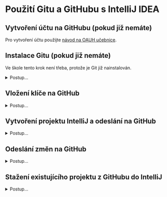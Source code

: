 # Použití Gitu a GitHubu s IntelliJ IDEA

## Vytvoření účtu na GitHubu (pokud již nemáte)

Pro vytvoření účtu použijte [návod na OAUH učebnice](https://github.com/oauh-ucebnice/github-registrace).


## Instalace Gitu (pokud již nemáte)

Ve škole tento krok není třeba, protože je Git již nainstalován.

   <details><summary>Postup...</summary>
1. Git stáhnete ze stránek: [git-scm.com](https://git-scm.com/download/).

1. Při instalaci je třeba potvrdit větší množství voleb, ale většinu z&nbsp;nich lze ponechat ve výchozím nastavení. Změňte si pouze výchozí editor pro úpravu commit message.

   <details><summary>První část postupu (zvolte sami či ponechte výchozí)...</summary>

    1. <br />![](img/git-install_010_download.png)
    1. <br />![](img/git-install_020_64bit.png)
    1. <br />![](img/git-install_030_licence.png)
    1. <br />![](img/git-install_040_folder.png)
    1. <br />![](img/git-install_050_components.png)
    1. <br />![](img/git-install_060_menu.png)

   </details>


1. Zvolte textový editor pro instalaci<br />
   - Zvolte si editor podle své volby. Můžete například použít výchozí editor pro Windows: Notepad
   > Pokud jste na editor _vim_ zvyklí, samozřejmě si můžete ponechat _vim_. Pro běžného uživatele počítače bez dalších zkušeností ale _vim_ není příliš intuitivní na ovládání!

   - ![](img/git-install_070_no-vim.png)<br />![](img/git-install_075_use-notepad.png).

1. Zbytek instalace už nejspíš můžete ponechat beze změny (volby se mohou lišit)

   <details><summary>Druhá část postupu (zvolte sami či ponechte výchozí)...</summary>

    1. <br />![](img/git-install_080_main-branch.png)
    1. <br />![](img/git-install_090_both-git-bash.png)
    1. <br />![](img/git-install_100_bundled-ssh.png)
    1. <br />![](img/git-install_110_openssh.png)
    1. <br />![](img/git-install_120_crlf.png)
    1. <br />![](img/git-install_130_tty.png)
    1. <br />![](img/git-install_140_fast-forward.png)
    1. <br />![](img/git-install_150_credential-manager.png)
    1. <br />![](img/git-install_160_extra.png)
    1. <br />![](img/git-install_170_experimental.png)
    1. <br />![](img/git-install_180_install.png)


   </details>

</details>


## Vložení klíče na GitHub

<details><summary>Postup...</summary>

1. <br />![](img/github-key_010_cmd.png)
1. Nastavte si uživatelské jméno pro zápis autora změn.<br />Použijte uživatelské jméno a e-mail vašeho účtu na GitHubu:
    ```bash
    git config --global user.email="vas-email@domena.cz"
    git config --global user.name="Uživatelské jméno na GitHubu"
    ```
    <br />![](img/github-key_015_git-config.png)
1. Spusťte `ssh-keygen` a nechte si vygenerovat klíče:
    ```bash
    ssh-keyget -t rsa
    ```
    <br />![](img/github-key_020_ssh-keygen.png)
    1. Pokud už jste někdy klíč vytvářeli, můžete použít ten původní.
    1. Cestu ke klíči ponechte výchozí.
    1. Heslo doporučujeme nezadávat, protože byste ho museli zadávat při každém commitu.
1. <br />![](img/github-key_030_ssh-dir.png)
1. <br />![](img/github-key_040_ssh-content.png)
1. <br />![](img/github-key_050_idrsapub-open.png)
1. <br />![](img/github-key_060_notepad.png)
1. <br />![](img/github-key_070_notepad-content.png)
1. <br />![](img/github-key_080_add-key.png)
1. <br />![](img/github-key_090_new-key.png)
1. <br />![](img/github-key_100_add-key.png)

</details>

## Vytvoření projektu IntelliJ a odeslání na GitHub
<details><summary>Postup...</summary>

1. <br />![](img/github-ij_010_new-project.png)
1. <br />![](img/github-ij_020_create-git-repo.png)
1. <br />![](img/github-ij_030_share-github.png)
1. <br />![](img/github-ij_045_repo-account-set.png)
1. <br />![](img/github-ij_050_no-settings.png)
1. <br />![](img/github-ij_060_gitignore.png)
1. <br />![](img/github-ij_065_gitignore-input.png)

</details>

## Odeslání změn na GitHub

<details><summary>Postup...</summary>

1. <br />![](img/github-ij_070_commit.png)
1. <br />![](img/github-ij_080_history.png)
1. <br />![](img/github-ij_090_push.png)
1. <br />![](img/github-ij_095_push-list.png)
1. <br />![](img/github-ij_100_repo.png)
1. <br />![](img/github-ij_110_repo-content.png)
1. <br />![](img/github-ij_500_copy-ssh-link.png)

</details>

## Stažení existujícího projektu z GitHubu do IntelliJ

<details><summary>Postup...</summary>

1. <br />![](img/github-ij_510_get-from-vcs.png)
1. <br />![](img/github-ij_520_clone.png)

</details>